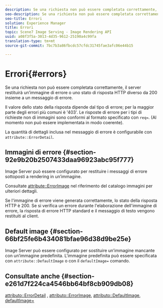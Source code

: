 ```yaml
---
description: Se una richiesta non può essere completata correttamente, il server restituirà un’immagine di errore o uno stato di risposta HTTP diverso da 200 insieme a un messaggio di errore.
seo-description: Se una richiesta non può essere completata correttamente, il server restituirà un’immagine di errore o uno stato di risposta HTTP diverso da 200 insieme a un messaggio di errore.
seo-title: Errori
solution: Experience Manager
title: Errori
topic: Scene7 Image Serving - Image Rendering API
uuid: a08f3f5a-3013-4d35-9612-25190a4c99fa
translation-type: tm+mt
source-git-commit: 7bc7b3a86fbcdc57cfdc31745fae3afc06e44b15

---
```



# Errori{#errors}

Se una richiesta non può essere completata correttamente, il server restituirà un’immagine di errore o uno stato di risposta HTTP diverso da 200 insieme a un messaggio di errore.

Il valore dello stato della risposta dipende dal tipo di errore; per la maggior parte degli errori più comuni è &#39;403&#39;. Le risposte di errore per i tipi di richieste non di immagini sono conformi al formato specificato con `req=`. (Al momento non può essere implementata in modo coerente).

La quantità di dettagli inclusa nel messaggio di errore è configurabile con `attribute::ErrorDetail`.

## Immagini di errore {#section-92e9b20b2507433daa96923abc95f777}

Image Server può essere configurato per restituire i messaggi di errore sottoposti a rendering in un’immagine.

Consultate [attribute::ErrorImage](../../../../../is-api/image-catalog/image-serving-api-ref/c-image-catalog-reference/c-attributes-reference/r-errorimage.md#reference-c494d5d8b2584fe3800f35baabd0292c) nel riferimento del catalogo immagini per ulteriori dettagli.

Se l&#39;immagine di errore viene generata correttamente, lo stato della risposta HTTP è 200. Se si verifica un errore durante l&#39;elaborazione dell&#39;immagine di errore, la risposta di errore HTTP standard e il messaggio di testo vengono restituiti al client.

## Default image {#section-66bf25fe6b434081bfae96d38d9be25e}

Image Server può essere configurato per sostituire un’immagine mancante con un’immagine predefinita. L&#39;immagine predefinita può essere specificata con `attribute::DefaultImage` o con il `defaultImage=` comando.

## Consultate anche {#section-e261d7f224ca4546bb64bf8cb909db08}

[attributo::ErrorDetail](../../../../../is-api/image-catalog/image-serving-api-ref/c-image-catalog-reference/c-attributes-reference/r-errordetail.md#reference-4987c8cddcba4c88960170e49cafc561) , [attributo::ErrorImage](../../../../../is-api/image-catalog/image-serving-api-ref/c-image-catalog-reference/c-attributes-reference/r-errorimage.md#reference-c494d5d8b2584fe3800f35baabd0292c), [attributo::DefaultImage](../../../../../is-api/image-catalog/image-serving-api-ref/c-image-catalog-reference/c-attributes-reference/r-is-cat-defaultimage.md#reference-8e9900e129f54ed68462a3c2fc3bc433), [defaultImage=](../../../../../is-api/http-ref/image-serving-api-ref/c-http-protocol-reference/c-command-reference/r-is-http-defaultimage.md#reference-209aa6ce830f490483412eb26af67fd2)
